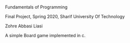 Fundamentals of Programming

Final Project, Spring 2020, Sharif University Of Technology

Zohre Abbasi Liasi

A simple Board game implemented in c.
